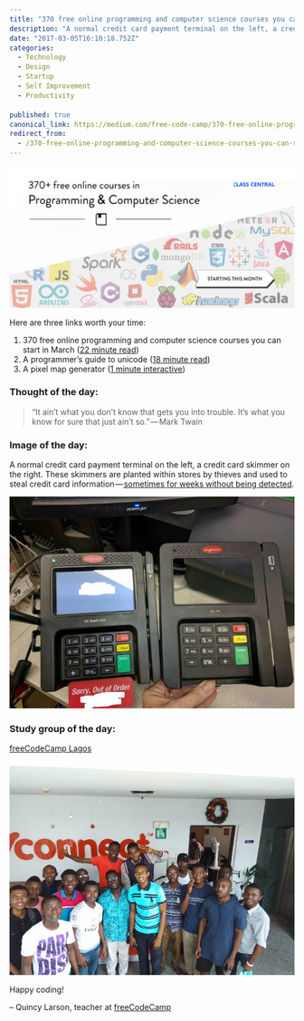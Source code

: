 ```yaml
---
title: "370 free online programming and computer science courses you can start in March"
description: "A normal credit card payment terminal on the left, a credit card skimmer on the right. These skimmers are planted within stores by thieves and used to steal credit card information — sometimes for…"
date: "2017-03-05T16:10:18.752Z"
categories: 
  - Technology
  - Design
  - Startup
  - Self Improvement
  - Productivity

published: true
canonical_link: https://medium.com/free-code-camp/370-free-online-programming-and-computer-science-courses-you-can-start-in-march-75a6dba8277a
redirect_from:
  - /370-free-online-programming-and-computer-science-courses-you-can-start-in-march-75a6dba8277a
---
```


![](./asset-1.png)

Here are three links worth your time:

1.  370 free online programming and computer science courses you can start in March ([22 minute read](http://bit.ly/2lO5nSC))
2.  A programmer’s guide to unicode ([18 minute read](http://bit.ly/2m8l6gm))
3.  A pixel map generator ([1 minute interactive](http://bit.ly/2lsXfep))

### Thought of the day:

> “It ain’t what you don’t know that gets you into trouble. It’s what you know for sure that just ain’t so.” — Mark Twain

### Image of the day:

A normal credit card payment terminal on the left, a credit card skimmer on the right. These skimmers are planted within stores by thieves and used to steal credit card information —[ sometimes for weeks without being detected](http://bit.ly/2m8hWsM).

![](./asset-2.jpeg)

### Study group of the day:

[freeCodeCamp Lagos](http://bit.ly/2lt5C9L)

![](./asset-3.jpeg)

Happy coding!

– Quincy Larson, teacher at [freeCodeCamp](http://bit.ly/2j7Q1dN)
